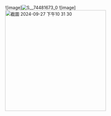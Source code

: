 ![image]![S__74481673_0](https://github.com/user-attachments/assets/89c61d07-e874-4f33-998c-ba1f5036c7d4)
![image]<img width="328" alt="截圖 2024-09-27 下午10 31 30" src="https://github.com/user-attachments/assets/78e08b8d-38c7-44b4-ae37-b72bc0b1af06">
